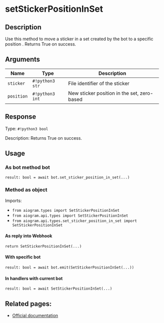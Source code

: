 # setStickerPositionInSet

## Description

Use this method to move a sticker in a set created by the bot to a specific position . Returns True on success.


## Arguments

| Name | Type | Description |
| - | - | - |
| `sticker` | `#!python3 str` | File identifier of the sticker |
| `position` | `#!python3 int` | New sticker position in the set, zero-based |



## Response

Type: `#!python3 bool`

Description: Returns True on success.


## Usage


### As bot method bot

```python3
result: bool = await bot.set_sticker_position_in_set(...)
```

### Method as object

Imports:

- `from aiogram.types import SetStickerPositionInSet`
- `from aiogram.api.types import SetStickerPositionInSet`
- `from aiogram.api.types.set_sticker_position_in_set import SetStickerPositionInSet`

#### As reply into Webhook
```python3
return SetStickerPositionInSet(...)
```

#### With specific bot
```python3
result: bool = await bot.emit(SetStickerPositionInSet(...))
```

#### In handlers with current bot
```python3
result: bool = await SetStickerPositionInSet(...)
```


## Related pages:

- [Official documentation](https://core.telegram.org/bots/api#setstickerpositioninset)
